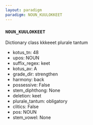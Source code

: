 ```yaml
---
layout: paradigm
paradigm: NOUN_KUULOKKEET
---
```

### ` NOUN_KUULOKKEET `

Dictionary class kkkeeet plurale tantum
* kotus_tn: 48
* upos: NOUN
* suffix_regex: keet
* kotus_av: A
* grade_dir: strengthen
* harmony: back
* possessive: False
* stem_diphthong: None
* deletion: keet
* plurale_tantum: obligatory
* clitics: False
* pos: NOUN
* stem_vowel: None
